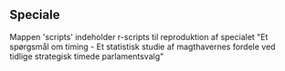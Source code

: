 ## Speciale

Mappen 'scripts' indeholder r-scripts til reproduktion af specialet "Et spørgsmål om timing - Et statistisk studie af magthavernes fordele ved tidlige strategisk timede parlamentsvalg"

